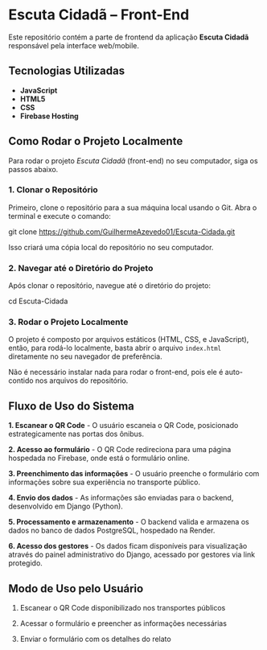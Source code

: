 # Escuta Cidadã – Front-End

Este repositório contém a parte de frontend da aplicação **Escuta Cidadã** responsável pela interface web/mobile.

## Tecnologias Utilizadas

- **JavaScript**
- **HTML5**
- **CSS**
- **Firebase Hosting**

## Como Rodar o Projeto Localmente

Para rodar o projeto *Escuta Cidadã* (front-end) no seu computador, siga os passos abaixo.

### 1. Clonar o Repositório

Primeiro, clone o repositório para a sua máquina local usando o Git. Abra o terminal e execute o comando:

git clone https://github.com/GuilhermeAzevedo01/Escuta-Cidada.git

Isso criará uma cópia local do repositório no seu computador.

### 2. Navegar até o Diretório do Projeto

Após clonar o repositório, navegue até o diretório do projeto:

cd Escuta-Cidada

### 3. Rodar o Projeto Localmente

O projeto é composto por arquivos estáticos (HTML, CSS, e JavaScript), então, para rodá-lo localmente, basta abrir o arquivo `index.html` diretamente no seu navegador de preferência.

Não é necessário instalar nada para rodar o front-end, pois ele é auto-contido nos arquivos do repositório.

## Fluxo de Uso do Sistema

**1. Escanear o QR Code** - O usuário escaneia o QR Code, posicionado estrategicamente nas portas dos ônibus.

**2. Acesso ao formulário** - O QR Code redireciona para uma página hospedada no Firebase, onde está o formulário online.

**3. Preenchimento das informações** - O usuário preenche o formulário com informações sobre sua experiência no transporte público.

**4. Envio dos dados** - As informações são enviadas para o backend, desenvolvido em Django (Python).

**5. Processamento e armazenamento** - O backend valida e armazena os dados no banco de dados PostgreSQL, hospedado na Render.

**6. Acesso dos gestores** - Os dados ficam disponíveis para visualização através do painel administrativo do Django, acessado por gestores via link protegido.

## Modo de Uso pelo Usuário

1. Escanear o QR Code disponibilizado nos transportes públicos

2. Acessar o formulário e preencher as informações necessárias

3. Enviar o formulário com os detalhes do relato
